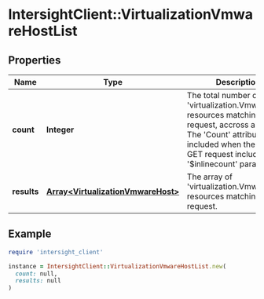 # IntersightClient::VirtualizationVmwareHostList

## Properties

| Name | Type | Description | Notes |
| ---- | ---- | ----------- | ----- |
| **count** | **Integer** | The total number of &#39;virtualization.VmwareHost&#39; resources matching the request, accross all pages. The &#39;Count&#39; attribute is included when the HTTP GET request includes the &#39;$inlinecount&#39; parameter. | [optional] |
| **results** | [**Array&lt;VirtualizationVmwareHost&gt;**](VirtualizationVmwareHost.md) | The array of &#39;virtualization.VmwareHost&#39; resources matching the request. | [optional] |

## Example

```ruby
require 'intersight_client'

instance = IntersightClient::VirtualizationVmwareHostList.new(
  count: null,
  results: null
)
```

